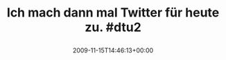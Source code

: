 ---
retweeted: false
source: <a href="http://twitter.com" rel="nofollow">Twitter Web Client</a>
entities:
  hashtags:
  - text: dtu2
    indices:
    - '40'
    - '45'
  symbols: []
  user_mentions: []
  urls: []
display_text_range:
- '0'
- '45'
favorite_count: '0'
id_str: '5737379646'
truncated: false
retweet_count: '0'
id: '5737379646'
created_at: Sun Nov 15 14:46:13 +0000 2009
favorited: false
full_text: 'Ich mach dann mal Twitter für heute zu. #dtu2'
lang: de
tags:
- dtu2
- pesos/twitter
date: '2009-11-15T14:46:13+00:00'
src: https://twitter.com/bascht/status/5737379646
original_url: https://twitter.com/bascht/status/5737379646
type: twitter_tweet
text: 'Ich mach dann mal Twitter für heute zu. #dtu2'
title: 'Ich mach dann mal Twitter für heute zu. #dtu2

  '

---